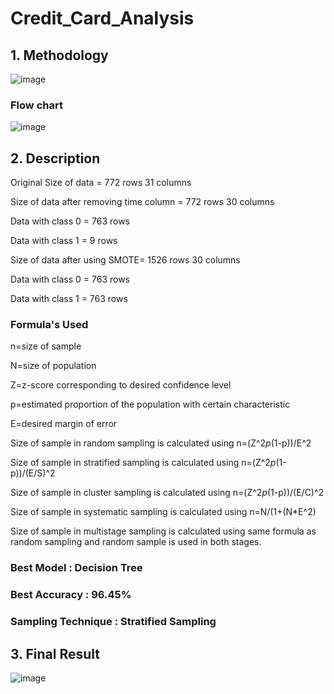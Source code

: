 # Credit_Card_Analysis
## 1. Methodology

![image](https://user-images.githubusercontent.com/79744977/219941787-1f042372-b704-43ab-83ec-7cea312df128.png)
### Flow chart
![image](https://user-images.githubusercontent.com/79744977/219944196-82415170-12c1-4970-b3ba-bc654e5d863b.png)

## 2. Description

Original Size of data = 772 rows 31 columns

Size of data after removing time column = 772 rows 30 columns

Data with class 0 = 763 rows

Data with class 1 = 9 rows


Size of data after using SMOTE= 1526 rows 30 columns

Data with class 0 = 763 rows

Data with class 1 = 763 rows

### Formula's Used
n=size of sample

N=size of population

Z=z-score corresponding to desired confidence level 

p=estimated proportion of the population with certain characteristic

E=desired margin of error


Size of sample in random sampling is calculated using n=(Z^2*p*(1-p))/E^2

Size of sample in stratified sampling is calculated using n=(Z^2*p*(1-p))/(E/S)^2

Size of sample in cluster sampling is calculated using n=(Z^2*p*(1-p))/(E/C)^2

Size of sample in systematic sampling is calculated using n=N/(1+(N*E^2)

Size of sample in multistage sampling is calculated using same formula as random sampling and random sample is used in both stages.

### Best Model : Decision Tree
### Best Accuracy : 96.45%
### Sampling Technique : Stratified Sampling 

## 3. Final Result
![image](https://user-images.githubusercontent.com/79744977/219945472-a93b3f84-866e-4294-b5ef-08214a3f9c48.png)





